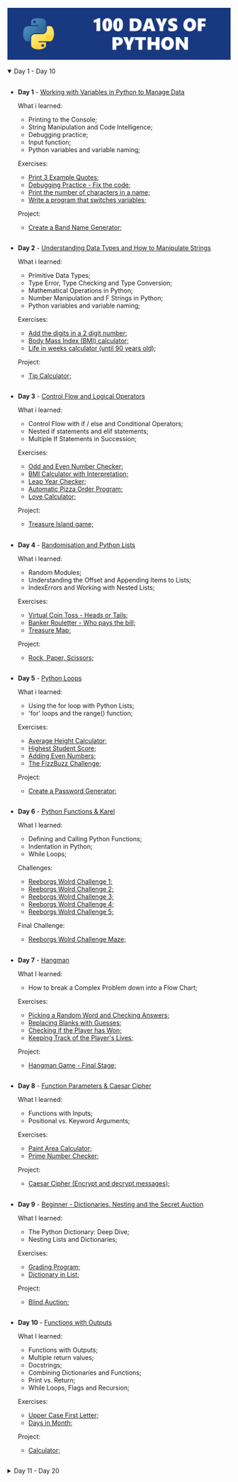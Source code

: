 <p align="center">
  <img src="https://github.com/jotavare/jotavare/blob/main/42/banners/python/github_python_banner_python.png">
</p>

<details open="open">
    <summary>Day 1 - Day 10</summary>
    
##
- <b>Day 1</b> - [Working with Variables in Python to Manage Data](https://github.com/swokyisalreadytaken/100-Days-of-Code-in-Python/tree/main/day-01)

    What i learned:
    - Printing to the Console;
    - String Manipulation and Code Intelligence;
    - Debugging practice;
    - Input function;
    - Python variables and variable naming;

    Exercises:
    - [Print 3 Example Quotes;](https://replit.com/@swoky/Print-Example-Quotes)
    - [Debugging Practice - Fix the code;](https://replit.com/@swoky/Fix-the-code)
    - [Print the number of characters in a name;](https://replit.com/@swoky/Print-Number-of-Characters-in-a-Name)
    - [Write a program that switches variables;](https://replit.com/@swoky/Switch-Variables)

    Project:
    - [Create a Band Name Generator;](https://replit.com/@swoky/Band-Name-Generator)
##
- <b>Day 2</b> - [Understanding Data Types and How to Manipulate Strings](https://github.com/swokyisalreadytaken/100-Days-of-Code-in-Python/tree/main/day-02)

    What i learned:
    - Primitive Data Types;
    - Type Error, Type Checking and Type Conversion;
    - Mathematical Operations in Python;
    - Number Manipulation and F Strings in Python;
    - Python variables and variable naming;

    Exercises:
    - [Add the digits in a 2 digit number;](https://replit.com/@swoky/Sum-Two-Digit-Number)
    - [Body Mass Index (BMI) calculator;](https://replit.com/@swoky/BMI-Calculator)
    - [Life in weeks calculator (until 90 years old);](https://replit.com/@swoky/My-Life-in-Days-Weeks-and-Months)

    Project:
    - [Tip Calculator;](https://replit.com/@swoky/Tip-Calculator)
##
- <b>Day 3</b> - [Control Flow and Logical Operators](https://github.com/swokyisalreadytaken/100-Days-of-Code-in-Python/tree/main/day-03)

    What i learned:
    - Control Flow with if / else and Conditional Operators;
    - Nested if statements and elif statements;
    - Multiple If Statements in Succession;

    Exercises:
    - [Odd and Even Number Checker;](https://replit.com/@swoky/Odd-and-Even-Number-Check)
    - [BMI Calculator with Interpretation;](https://replit.com/@swoky/BMI-Calculator-Interpretation)
    - [Leap Year Checker;](https://replit.com/@swoky/Leap-Year-Check)
    - [Automatic Pizza Order Program;](https://replit.com/@swoky/Automatic-Pizza-Order-Program)
    - [Love Calculator;](https://replit.com/@swoky/Love-Calculator)

    Project:
    - [Treasure Island game;](https://replit.com/@swoky/Treasure-Island-Game)
##
- <b>Day 4</b> - [Randomisation and Python Lists](https://github.com/swokyisalreadytaken/100-Days-of-Code-in-Python/tree/main/day-04)

    What i learned:
    - Random Modules;
    - Understanding the Offset and Appending Items to Lists;
    - IndexErrors and Working with Nested Lists;

    Exercises:
    - [Virtual Coin Toss - Heads or Tails;](https://replit.com/@swoky/Virtual-Coin-Toss-Program-Heads-or-Tails)
    - [Banker Rouletter - Who pays the bill;](https://replit.com/@swoky/Bank-Rouletter-Who-pays-the-bill)
    - [Treasure Map;](https://replit.com/@swoky/Treasure-Map-Mark-with-X)
    
    Project:
    - [Rock, Paper, Scissors;](https://replit.com/@swoky/Rock-Paper-Scissors)
##
- <b>Day 5</b> - [Python Loops](https://github.com/swokyisalreadytaken/100-Days-of-Code-in-Python/tree/main/day-05)

    What i learned:
    - Using the for loop with Python Lists;
    - 'for' loops and the range() function;

    Exercises:
    - [Average Height Calculator;](https://replit.com/@swoky/Average-Height-Calculator)
    - [Highest Student Score;](https://replit.com/@swoky/Highest-Student-Score)
    - [Adding Even Numbers;](https://replit.com/@swoky/Sum-of-All-Even-Numbers-1-100)
    - [The FizzBuzz Challenge;](https://replit.com/@swoky/Solution-to-FizzBuzz-Game)

    Project:
    - [Create a Password Generator;](https://replit.com/@swoky/Password-Generator)
##
- <b>Day 6</b> - [Python Functions & Karel](https://github.com/swokyisalreadytaken/100-Days-of-Code-in-Python/tree/main/day-06)

    What I learned:
    - Defining and Calling Python Functions;
    - Indentation in Python;
    - While Loops;

    Challenges:
    - [Reeborgs Wolrd Challenge 1;](https://lnkd.in/gMVk8VDA)
    - [Reeborgs Wolrd Challenge 2;](https://lnkd.in/ggaN6aVb)
    - [Reeborgs Wolrd Challenge 3;](https://lnkd.in/gJ5uVR3q)
    - [Reeborgs Wolrd Challenge 4;](https://lnkd.in/g4Y3ED3H)
    - [Reeborgs Wolrd Challenge 5;](https://lnkd.in/gJY5jB8h)
    
    Final Challenge:
    - [Reeborgs Wolrd Challenge Maze;](https://lnkd.in/gf6sSEPM)
##
- <b>Day 7</b> - [Hangman](https://github.com/swokyisalreadytaken/100-Days-of-Code-in-Python/tree/main/day-07)

    What I learned:
    - How to break a Complex Problem down into a Flow Chart;

    Exercises:
    - [Picking a Random Word and Checking Answers;](https://replit.com/@swoky/Unfinished-Hangman-Stage-1)
    - [Replacing Blanks with Guesses;](https://replit.com/@swoky/Unfinished-Hangman-Stage-2)
    - [Checking if the Player has Won;](https://replit.com/@swoky/Unfinished-Hangman-Stage-3)
    - [Keeping Track of the Player's Lives;](https://replit.com/@swoky/Unfinished-Hangman-Stage-4)

    Project:
    - [Hangman Game - Final Stage;](https://replit.com/@swoky/Finished-Hangman-Final-Stage)
##
- <b>Day 8</b> - [Function Parameters & Caesar Cipher](https://github.com/swokyisalreadytaken/100-Days-of-Code-in-Python/tree/main/day-08)

    What I learned:
    - Functions with Inputs;
    - Positional vs. Keyword Arguments;

    Exercises:
    - [Paint Area Calculator;](https://replit.com/@swoky/Paint-Area-Calculator)
    - [Prime Number Checker;](https://replit.com/@swoky/Prime-Number-Checker)

    Project:
    - [Caesar Cipher (Encrypt and decrypt messages);](https://replit.com/@swoky/Caesar-Cipher-EncryptDecrypt)
##
- <b>Day 9</b> - [Beginner - Dictionaries, Nesting and the Secret Auction](https://github.com/swokyisalreadytaken/100-Days-of-Code-in-Python/tree/main/day-09)

    What I learned:
    - The Python Dictionary: Deep Dive; 
    - Nesting Lists and Dictionaries; 

    Exercises:
    - [Grading Program;](https://replit.com/@swoky/Grading-Program)
    - [Dictionary in List;](https://replit.com/@swoky/Dictionary-in-List)

    Project:
    - [Blind Auction;](https://replit.com/@swoky/Blind-Auction)
##
- <b>Day 10</b> - [Functions with Outputs](https://github.com/swokyisalreadytaken/100-Days-of-Code-in-Python/tree/main/day-10)

    What I learned:
    - Functions with Outputs;
    - Multiple return values;
    - Docstrings;
    - Combining Dictionaries and Functions;
    - Print vs. Return;
    - While Loops, Flags and Recursion;

    Exercises:
    - [Upper Case First Letter;](https://replit.com/@swoky/Upper-Case-First-Letter)
    - [Days in Month;](https://replit.com/@swoky/Days-in-Month)

    Project:
    - [Calculator;](https://replit.com/@swoky/Calculator)
##
</details>
<details>
    <summary>Day 11 - Day 20</summary>

##
- <b>Day 11</b> - [The Blackjack Capstone Project](https://github.com/swokyisalreadytaken/100-Days-of-Code-in-Python/tree/main/day-11)

    Capstone Project:
    - [Blackjack;](https://replit.com/@swoky/Blackjack)
##
- <b>Day 12</b> - [Scope & Number Guessing Game](https://github.com/swokyisalreadytaken/100-Days-of-Code-in-Python/tree/main/day-12)

    What I learned:
    - Namespaces: Local vs. Global Scope;
    - Does Python Have Block Scope?;
    - How to Modify a Global Variable;
    - Python Constants and Global Scope;

    Project:
    - [Guess the Number;](https://replit.com/@swoky/Guess-the-Number)
##
- <b>Day 13</b> - [Debugging: How to Find and Fix Errors in your Code](https://github.com/swokyisalreadytaken/100-Days-of-Code-in-Python/tree/main/day-13)

    What I learned:
    - Describe the Problem;
    - Reproduce the Bug;
    - Play Computer and Evaluate Each Line;
    - Fix Errors and Watch for Red Underlines;
    - Squash bugs with a print() Statement;
    - Use a Debugger;

    Debugging Old Projects:
    - [Debugging Odd or Even](https://replit.com/@swoky/Debugging-Odd-or-Even)
    - [Debugging Leap Year](https://replit.com/@swoky/Debuggin-Leap-Year)
    - [Debugging FizzBuzz](https://replit.com/@swoky/Debugging-FizzBuzz)

    Tools user for Debugging:
    - [Python Tutor](https://pythontutor.com/)
    - [Thonny](https://thonny.org/)
##
- <b>Day 14</b> - [Higher Lower Game Project](https://github.com/swokyisalreadytaken/100-Days-of-Code-in-Python/tree/main/day-14)

    Project:
    - [Higher Lower Game](https://replit.com/@swoky/Higher-or-Lower-Game)
##
- <b>Day 15</b> - [Local Development Environment Setup & the Coffee Machine](https://github.com/swokyisalreadytaken/100-Days-of-Code-in-Python/tree/main/day-15)

    What I learned:
    - Download and install Python Locally;
    - Download and install PyCharm for Windows:
    - PyCharm's Features;
  
    Project:
    - [Coffee Machine](https://replit.com/@swoky/Coffee-Machine)
##
</details>
